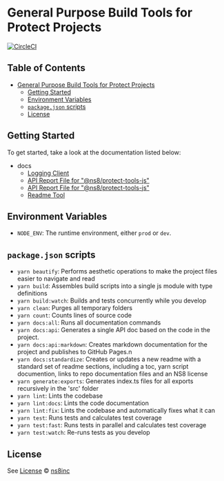 # General Purpose Build Tools for Protect Projects

[![CircleCI](https://circleci.com/gh/ns8inc/protect-tools-js.svg?style=svg&circle-token=6b0a7fe464a53289ee8ddea14f3a84b1996b5619)](https://app.circleci.com/pipelines/github/ns8inc/protect-tools-js)

## Table of Contents

- [General Purpose Build Tools for Protect Projects](#general-purpose-build-tools-for-protect-projects)
  - [Getting Started](#getting-started)
  - [Environment Variables](#environment-variables)
  - [`package.json` scripts](#packagejson-scripts)
  - [License](#license)

## Getting Started

To get started, take a look at the documentation listed below:

- docs
  - [Logging Client](docs/logger.md)
  - [API Report File for "@ns8/protect-tools-js"](docs/project-api.md)
  - [API Report File for "@ns8/protect-tools-js"](docs/protect-tools-js.api.md)
  - [Readme Tool](docs/readme.md)

## Environment Variables

- `NODE_ENV`: The runtime environment, either `prod` or `dev`.

## `package.json` scripts

- `yarn beautify`: Performs aesthetic operations to make the project files easier to navigate and read
- `yarn build`: Assembles build scripts into a single js module with type definitions
- `yarn build:watch`: Builds and tests concurrently while you develop
- `yarn clean`: Purges all temporary folders
- `yarn count`: Counts lines of source code
- `yarn docs:all`: Runs all documentation commands
- `yarn docs:api`: Generates a single API doc based on the code in the project.
- `yarn docs:api:markdown`: Creates markdown documentation for the project and publishes to GitHub Pages.n
- `yarn docs:standardize`: Creates or updates a new readme with a standard set of readme sections, including a toc, yarn script documention, links to repo documentation files and an NS8 license
- `yarn generate:exports`: Generates index.ts files for all exports recursively in the 'src' folder
- `yarn lint`: Lints the codebase
- `yarn lint:docs`: Lints the code documentation
- `yarn lint:fix`: Lints the codebase and automatically fixes what it can
- `yarn test`: Runs tests and calculates test coverage
- `yarn test:fast`: Runs tests in parallel and calculates test coverage
- `yarn test:watch`: Re-runs tests as you develop

## License

See [License](./LICENSE)
© [ns8inc](https://ns8.com)
